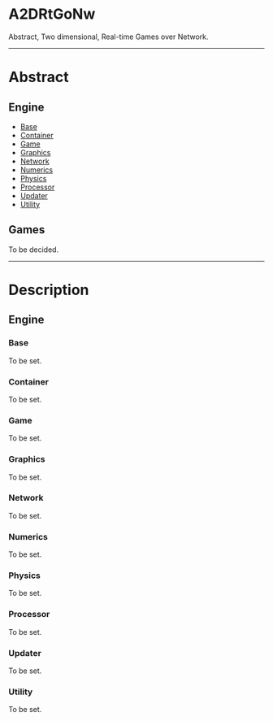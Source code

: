 # A2DRtGoNw #
Abstract, Two dimensional, Real-time Games over Network.

---

# Abstract #

## Engine ##

* <a href="#Engine_Base">Base</a>
* <a href="#Engine_Container">Container</a>
* <a href="#Engine_Game">Game</a>
* <a href="#Engine_Graphics">Graphics</a>
* <a href="#Engine_Network">Network</a>
* <a href="#Engine_Numerics">Numerics</a>
* <a href="#Engine_Physics">Physics</a>
* <a href="#Engine_Processor">Processor</a>
* <a href="#Engine_Updater">Updater</a>
* <a href="#Engine_Utility">Utility</a>

## Games ##

To be decided.

---

# Description #

## Engine ##

### <a id="Engine_Base">Base</a> ###
To be set.

### <a id="Engine_Container">Container</a> ###
To be set.

### <a id="Engine_Game">Game</a> ###
To be set.

### <a id="Engine_Graphics">Graphics</a> ###
To be set.

### <a id="Engine_Network">Network</a> ###
To be set.

### <a id="Engine_Numerics">Numerics</a> ###
To be set.

### <a id="Engine_Physics">Physics</a> ###
To be set.

### <a id="Engine_Processor">Processor</a> ###
To be set.

### <a id="Engine_Updater">Updater</a> ###
To be set.

### <a id="Engine_Utility">Utility</a> ###
To be set.